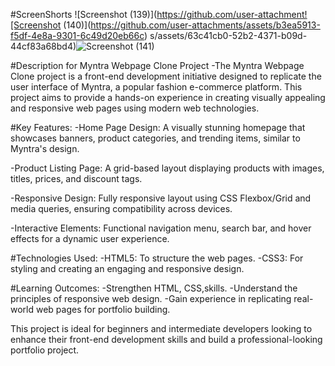 #ScreenShorts
![Screenshot (139)](https://github.com/user-attachment![Screenshot (140)](https://github.com/user-attachments/assets/b3ea5913-f5df-4e8a-9301-6c49d20eb66c)
s/assets/63c41cb0-52b2-4371-b09d-44cf83a68bd4)![Screenshot (141)](https://github.com/user-attachments/assets/45ee48f3-aaac-4c67-9411-3432b8b24e98)


#Description for Myntra Webpage Clone Project
-The Myntra Webpage Clone project is a front-end development initiative designed to replicate the user interface of Myntra, a popular fashion e-commerce platform. This project aims to provide a hands-on experience in creating visually appealing and responsive web pages using modern web technologies.

#Key Features:
-Home Page Design: A visually stunning homepage that showcases banners, product categories, and trending items, similar to Myntra's design.

-Product Listing Page: A grid-based layout displaying products with images, titles, prices, and discount tags.

-Responsive Design: Fully responsive layout using CSS Flexbox/Grid and media queries, ensuring compatibility across devices.

-Interactive Elements: Functional navigation menu, search bar, and hover effects for a dynamic user experience.

#Technologies Used:
-HTML5: To structure the web pages.
-CSS3: For styling and creating an engaging and responsive design.

#Learning Outcomes:
-Strengthen HTML, CSS,skills.
-Understand the principles of responsive web design.
-Gain experience in replicating real-world web pages for portfolio building.

This project is ideal for beginners and intermediate developers looking to enhance their front-end development skills and build a professional-looking portfolio project.






